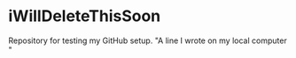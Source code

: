 # iWillDeleteThisSoon
Repository for testing my GitHub setup.
"A line I wrote on my local computer  " 
